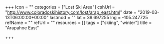 +++
Icon = ""
categories = ["Lost Ski Area"]
cshUrl = "http://www.coloradoskihistory.com/lost/arap_east.html"
date = "2019-03-13T06:00:00+00:00"
lastmod = ""
lat = 39.697255
lng = -105.247725
refName = ""
refUrl = ""
resources = []
tags = ["skiing", "winter"]
title = "Arapahoe East"

+++
